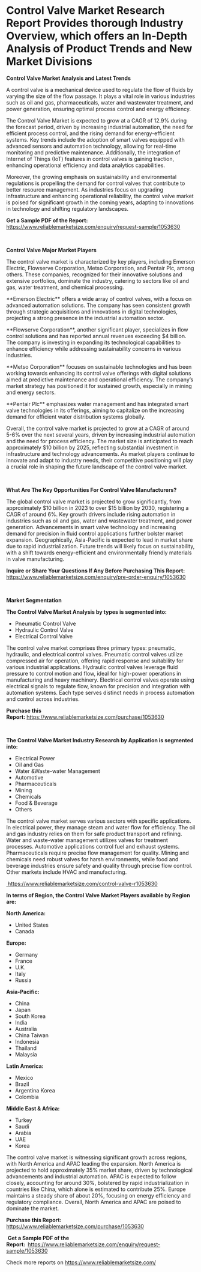 <p><h1>Control Valve Market Research Report Provides thorough Industry Overview, which offers an In-Depth Analysis of Product Trends and New Market Divisions</h1></p><p><strong>Control Valve Market Analysis and Latest Trends</strong></p>
<p><p>A control valve is a mechanical device used to regulate the flow of fluids by varying the size of the flow passage. It plays a vital role in various industries such as oil and gas, pharmaceuticals, water and wastewater treatment, and power generation, ensuring optimal process control and energy efficiency.</p><p>The Control Valve Market is expected to grow at a CAGR of 12.9% during the forecast period, driven by increasing industrial automation, the need for efficient process control, and the rising demand for energy-efficient systems. Key trends include the adoption of smart valves equipped with advanced sensors and automation technology, allowing for real-time monitoring and predictive maintenance. Additionally, the integration of Internet of Things (IoT) features in control valves is gaining traction, enhancing operational efficiency and data analytics capabilities.</p><p>Moreover, the growing emphasis on sustainability and environmental regulations is propelling the demand for control valves that contribute to better resource management. As industries focus on upgrading infrastructure and enhancing operational reliability, the control valve market is poised for significant growth in the coming years, adapting to innovations in technology and shifting regulatory landscapes.</p></p>
<p><strong>Get a Sample PDF of the Report:&nbsp;</strong> <a href="https://www.reliablemarketsize.com/enquiry/request-sample/1053630?utm_campaign=3217&utm_medium=2&utm_source=Github&utm_content=ia&utm_term=10042025&utm_id=control-valve">https://www.reliablemarketsize.com/enquiry/request-sample/1053630</a></p>
<p>&nbsp;</p>
<p><strong>Control Valve Major Market Players</strong></p>
<p><p>The control valve market is characterized by key players, including Emerson Electric, Flowserve Corporation, Metso Corporation, and Pentair Plc, among others. These companies, recognized for their innovative solutions and extensive portfolios, dominate the industry, catering to sectors like oil and gas, water treatment, and chemical processing.</p><p>**Emerson Electric** offers a wide array of control valves, with a focus on advanced automation solutions. The company has seen consistent growth through strategic acquisitions and innovations in digital technologies, projecting a strong presence in the industrial automation sector.</p><p>**Flowserve Corporation**, another significant player, specializes in flow control solutions and has reported annual revenues exceeding $4 billion. The company is investing in expanding its technological capabilities to enhance efficiency while addressing sustainability concerns in various industries.</p><p>**Metso Corporation** focuses on sustainable technologies and has been working towards enhancing its control valve offerings with digital solutions aimed at predictive maintenance and operational efficiency. The company’s market strategy has positioned it for sustained growth, especially in mining and energy sectors.</p><p>**Pentair Plc** emphasizes water management and has integrated smart valve technologies in its offerings, aiming to capitalize on the increasing demand for efficient water distribution systems globally.</p><p>Overall, the control valve market is projected to grow at a CAGR of around 5-6% over the next several years, driven by increasing industrial automation and the need for process efficiency. The market size is anticipated to reach approximately $10 billion by 2025, reflecting substantial investment in infrastructure and technology advancements. As market players continue to innovate and adapt to industry needs, their competitive positioning will play a crucial role in shaping the future landscape of the control valve market.</p></p>
<p>&nbsp;</p>
<p><strong>What Are The Key Opportunities For Control Valve Manufacturers?</strong></p>
<p><p>The global control valve market is projected to grow significantly, from approximately $10 billion in 2023 to over $15 billion by 2030, registering a CAGR of around 6%. Key growth drivers include rising automation in industries such as oil and gas, water and wastewater treatment, and power generation. Advancements in smart valve technology and increasing demand for precision in fluid control applications further bolster market expansion. Geographically, Asia-Pacific is expected to lead in market share due to rapid industrialization. Future trends will likely focus on sustainability, with a shift towards energy-efficient and environmentally friendly materials in valve manufacturing.</p></p>
<p><strong>Inquire or Share Your Questions If Any Before Purchasing This Report:</strong> <a href="https://www.reliablemarketsize.com/enquiry/pre-order-enquiry/1053630?utm_campaign=3217&utm_medium=2&utm_source=Github&utm_content=ia&utm_term=10042025&utm_id=control-valve">https://www.reliablemarketsize.com/enquiry/pre-order-enquiry/1053630</a></p>
<p>&nbsp;</p>
<p><strong>Market Segmentation</strong></p>
<p><strong>The Control Valve Market Analysis by types is segmented into:</strong></p>
<p><ul><li>Pneumatic Control Valve</li><li>Hydraulic Control Valve</li><li>Electrical Control Valve</li></ul></p>
<p><p>The control valve market comprises three primary types: pneumatic, hydraulic, and electrical control valves. Pneumatic control valves utilize compressed air for operation, offering rapid response and suitability for various industrial applications. Hydraulic control valves leverage fluid pressure to control motion and flow, ideal for high-power operations in manufacturing and heavy machinery. Electrical control valves operate using electrical signals to regulate flow, known for precision and integration with automation systems. Each type serves distinct needs in process automation and control across industries.</p></p>
<p><strong>Purchase this Report:&nbsp;</strong><a href="https://www.reliablemarketsize.com/purchase/1053630?utm_campaign=3217&utm_medium=2&utm_source=Github&utm_content=ia&utm_term=10042025&utm_id=control-valve">https://www.reliablemarketsize.com/purchase/1053630</a></p>
<p>&nbsp;</p>
<p><strong>The Control Valve Market Industry Research by Application is segmented into:</strong></p>
<p><ul><li>Electrical Power</li><li>Oil and Gas</li><li>Water &Waste-water Management</li><li>Automotive</li><li>Pharmaceuticals</li><li>Mining</li><li>Chemicals</li><li>Food & Beverage</li><li>Others</li></ul></p>
<p><p>The control valve market serves various sectors with specific applications. In electrical power, they manage steam and water flow for efficiency. The oil and gas industry relies on them for safe product transport and refining. Water and waste-water management utilizes valves for treatment processes. Automotive applications control fuel and exhaust systems. Pharmaceuticals require precise flow management for quality. Mining and chemicals need robust valves for harsh environments, while food and beverage industries ensure safety and quality through precise flow control. Other markets include HVAC and manufacturing.</p></p>
<p><a href="https://www.reliablemarketsize.com/control-valve-r1053630?utm_campaign=3217&utm_medium=2&utm_source=Github&utm_content=ia&utm_term=10042025&utm_id=control-valve">&nbsp;https://www.reliablemarketsize.com/control-valve-r1053630</a></p>
<p><strong>In terms of Region, the Control Valve Market Players available by Region are:</strong></p>
<p>
    <p> <strong> North America: </strong>
        <ul>
            <li>United States</li>
            <li>Canada</li>
        </ul>
        </p> 
    <p> <strong> Europe: </strong>
        <ul>
            <li>Germany</li>
            <li>France</li>
            <li>U.K.</li>
            <li>Italy</li>
            <li>Russia</li>
        </ul>
        </p> 
    <p> <strong> Asia-Pacific: </strong>
        <ul>
            <li>China</li>
            <li>Japan</li>
            <li>South Korea</li>
            <li>India</li>
            <li>Australia</li>
            <li>China Taiwan</li>
            <li>Indonesia</li>
            <li>Thailand</li>
            <li>Malaysia</li>
        </ul>
        </p> 
    <p> <strong> Latin America: </strong>
        <ul>
            <li>Mexico</li>
            <li>Brazil</li>
            <li>Argentina Korea</li>
            <li>Colombia</li>
        </ul>
        </p> 
    <p> <strong> Middle East & Africa: </strong>
        <ul>
            <li>Turkey</li>
            <li>Saudi</li>
            <li>Arabia</li>
            <li>UAE</li>
            <li>Korea</li>
        </ul>
    </p>
    </p>
<p><p>The control valve market is witnessing significant growth across regions, with North America and APAC leading the expansion. North America is projected to hold approximately 35% market share, driven by technological advancements and industrial automation. APAC is expected to follow closely, accounting for around 30%, bolstered by rapid industrialization in countries like China, which alone is estimated to contribute 25%. Europe maintains a steady share of about 20%, focusing on energy efficiency and regulatory compliance. Overall, North America and APAC are poised to dominate the market.</p></p>
<p><strong>Purchase this Report: </strong><a href="https://www.reliablemarketsize.com/purchase/1053630?utm_campaign=3217&utm_medium=2&utm_source=Github&utm_content=ia&utm_term=10042025&utm_id=control-valve">https://www.reliablemarketsize.com/purchase/1053630</a></p>
<p>&nbsp;<strong>Get a Sample PDF of the Report:&nbsp;&nbsp;</strong><a href="https://www.reliablemarketsize.com/enquiry/request-sample/1053630?utm_campaign=3217&utm_medium=2&utm_source=Github&utm_content=ia&utm_term=10042025&utm_id=control-valve">https://www.reliablemarketsize.com/enquiry/request-sample/1053630</a></p>
<p><strong></strong></p>
<p>Check more reports on <a href="https://www.reliablemarketsize.com/?utm_campaign=3217&utm_medium=2&utm_source=Github&utm_content=ia&utm_term=10042025&utm_id=control-valve">https://www.reliablemarketsize.com/</a></p>